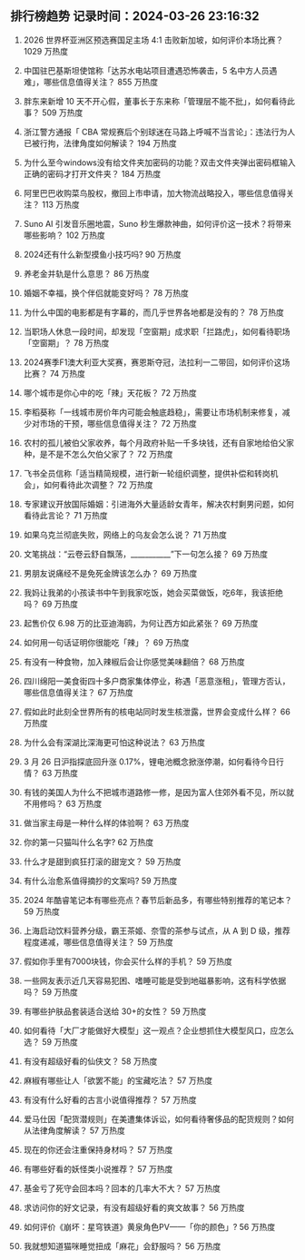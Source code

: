 
## 排行榜趋势 记录时间：2024-03-26 23:16:32
  
  1. 2026 世界杯亚洲区预选赛国足主场 4:1 击败新加坡，如何评价本场比赛？ 1029 万热度
    
  2. 中国驻巴基斯坦使馆称「达苏水电站项目遭遇恐怖袭击，5 名中方人员遇难」，哪些信息值得关注？ 855 万热度
    
  3. 胖东来新增 10 天不开心假，董事长于东来称「管理层不能不批」，如何看待此事？ 509 万热度
    
  4. 浙江警方通报「 CBA 常规赛后个别球迷在马路上呼喊不当言论」：违法行为人已被行拘，法律角度如何解读？ 194 万热度
    
  5. 为什么至今windows没有给文件夹加密码的功能？双击文件夹弹出密码框输入正确的密码才打开文件夹？ 184 万热度
    
  6. 阿里巴巴收购菜鸟股权，撤回上市申请，加大物流战略投入，哪些信息值得关注？ 113 万热度
    
  7. Suno AI 引发音乐圈地震，Suno 秒生爆款神曲，如何评价这一技术？将带来哪些影响？ 102 万热度
    
  8. 2024还有什么新型摸鱼小技巧吗? 90 万热度
    
  9. 养老金并轨是什么意思？ 86 万热度
    
  10. 婚姻不幸福，换个伴侣就能变好吗？ 78 万热度
    
  11. 为什么中国的电影都是有字幕的，而几乎世界各地都是没有的？ 78 万热度
    
  12. 当职场人休息一段时间，却发现「空窗期」成求职「拦路虎」，如何看待职场「空窗期」？ 78 万热度
    
  13. 2024赛季F1澳大利亚大奖赛，赛恩斯夺冠，法拉利一二带回，如何评价这场比赛？ 74 万热度
    
  14. 哪个城市是你心中的吃「辣」天花板？ 72 万热度
    
  15. 李稻葵称「一线城市房价年内可能会触底趋稳」，需要让市场机制来修复，减少对市场的干预，哪些信息值得关注？ 72 万热度
    
  16. 农村的孤儿被伯父家收养，每个月政府补贴一千多块钱，还有自家地给伯父家种，是不是不怎么欠伯父家了？ 72 万热度
    
  17. 飞书全员信称「适当精简规模，进行新一轮组织调整，提供补偿和转岗机会」，如何看待此次调整？ 72 万热度
    
  18. 专家建议开放国际婚姻：引进海外大量适龄女青年，解决农村剩男问题，如何看待此言论？ 71 万热度
    
  19. 如果乌克兰彻底失败，网络上的乌友会怎么说？ 71 万热度
    
  20. 文笔挑战：“云卷云舒自飘荡，___________”下一句怎么接？ 69 万热度
    
  21. 男朋友说痛经不是免死金牌该怎么办？ 69 万热度
    
  22. 我妈让我弟的小孩读书中午到我家吃饭，她会买菜做饭，吃6年，我该拒绝吗？ 69 万热度
    
  23. 起售价仅 6.98 万的比亚迪海鸥，为何让西方如此紧张？ 69 万热度
    
  24. 如何用一句话证明你很能吃「辣」？ 69 万热度
    
  25. 有没有一种食物，加入辣椒后会让你感觉美味翻倍？ 68 万热度
    
  26. 四川绵阳一美食街四十多户商家集体停业，称遇「恶意涨租」，管理方否认，哪些信息值得关注？ 67 万热度
    
  27. 假如此时此刻全世界所有的核电站同时发生核泄露，世界会变成什么样？ 66 万热度
    
  28. 为什么会有深湖比深海更可怕这种说法？ 63 万热度
    
  29. 3 月 26 日沪指探底回升涨 0.17%，锂电池概念掀涨停潮，如何看待今日行情？ 63 万热度
    
  30. 有钱的美国人为什么不把城市道路修一修，是因为富人住郊外看不见，所以就不用修吗？ 63 万热度
    
  31. 做当家主母是一种什么样的体验啊？ 63 万热度
    
  32. 你的第一只猫叫什么名字? 62 万热度
    
  33. 什么才是甜到疯狂打滚的甜宠文？ 59 万热度
    
  34. 有什么治愈系值得摘抄的文案吗? 59 万热度
    
  35. 2024 年酷睿笔记本有哪些亮点？春节后新品多，有哪些特别推荐的笔记本？ 59 万热度
    
  36. 上海启动饮料营养分级，霸王茶姬、奈雪的茶参与试点，从 A 到 D 级，推荐程度递减，哪些信息值得关注？ 59 万热度
    
  37. 假如你手里有7000块钱，你会买什么样的手机？ 59 万热度
    
  38. 一些网友表示近几天容易犯困、嗜睡可能是受到地磁暴影响，这有科学依据吗？ 59 万热度
    
  39. 有哪些护肤品套装适合送给 30+的女性？ 59 万热度
    
  40. 如何看待「大厂才能做好大模型」这一观点？企业想抓住大模型风口，应怎么选？ 59 万热度
    
  41. 有没有超级好看的仙侠文？ 58 万热度
    
  42. 麻椒有哪些让人「欲罢不能」的宝藏吃法？ 57 万热度
    
  43. 有没有什么好看的古言小说值得推荐？ 57 万热度
    
  44. 爱马仕因「配货潜规则」在美遭集体诉讼，如何看待奢侈品的配货规则？如何从法律角度解读？ 57 万热度
    
  45. 现在的你还会注重保持身材吗？ 57 万热度
    
  46. 有哪些好看的妖怪类小说推荐？ 57 万热度
    
  47. 基金亏了死守会回本吗？回本的几率大不大？ 57 万热度
    
  48. 求访问你的好文记录，有没有超级好看的爽文故事？ 56 万热度
    
  49. 如何评价《崩坏：星穹铁道》黄泉角色PV——「你的颜色」? 56 万热度
    
  50. 我就想知道猫咪睡觉扭成「麻花」会舒服吗？ 56 万热度
    